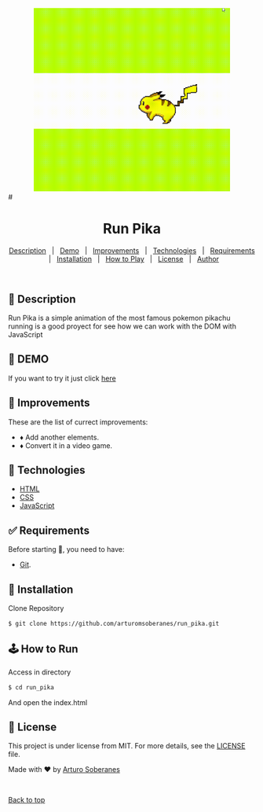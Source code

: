 <div align="center" id="top">
  <img src="./screenshot.gif"  width="400px">   
</div>
# <h1 align="center">Run Pika</h1>

<p align="center">
  <a href="#dart-description">Description</a> &#xa0; | &#xa0; 
  <a href="#dart-demo">Demo</a> &#xa0; | &#xa0;
  <a href="#memo-improvements">Improvements</a> &#xa0; | &#xa0;
  <a href="#art-technologies">Technologies</a> &#xa0; | &#xa0;
  <a href="#white_check_mark-requirements">Requirements</a> &#xa0; | &#xa0;
  <a href="#toolbox-installation">Installation</a> &#xa0; | &#xa0;
  <a href="#joystickhow-to-play">How to Play</a> &#xa0; | &#xa0;
  <a href="#briefcase-license">License</a> &#xa0; | &#xa0;
  <a href="https://github.com/arturomsoberanes" target="_blank">Author</a>
</p>

<br>

## :dart: Description

Run Pika is a simple animation of the most famous pokemon
pikachu running is a good proyect for see how we can work
with the DOM with JavaScript

## :dart: DEMO

If you want to try it just click [here](https://arturomsoberanes.github.io/run_pika)

## :memo: Improvements

These are the list of currect improvements:

- :diamonds: Add another elements.
- :diamonds: Convert it in a video game.

## :art: Technologies

- [HTML](https://www.w3schools.com/html/)
- [CSS](https://www.w3schools.com/css/)
- [JavaScript](https://www.w3schools.com/js/)

## :white_check_mark: Requirements

Before starting :checkered_flag:, you need to have:

- [Git](https://git-scm.com).

## :toolbox: Installation

Clone Repository

```bash
$ git clone https://github.com/arturomsoberanes/run_pika.git
```

## :joystick: How to Run

Access in directory

```bash
$ cd run_pika
```

And open the index.html

## :briefcase: License

This project is under license from MIT. For more details, see the [LICENSE](LICENSE) file.

Made with :heart: by <a href="https://github.com/arturomsoberanes" target="_blank">Arturo Soberanes</a>

&#xa0;

<a href="#top">Back to top</a>
